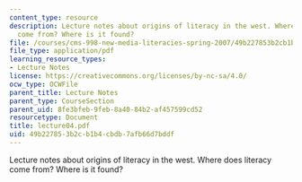 ```yaml
---
content_type: resource
description: Lecture notes about origins of literacy in the west. Where does literacy
  come from? Where is it found?
file: /courses/cms-998-new-media-literacies-spring-2007/49b227853b2cb1b4cbdb7afb66d7bddf_lecture04.pdf
file_type: application/pdf
learning_resource_types:
- Lecture Notes
license: https://creativecommons.org/licenses/by-nc-sa/4.0/
ocw_type: OCWFile
parent_title: Lecture Notes
parent_type: CourseSection
parent_uid: 8fe3bfeb-9feb-8a40-84b2-af457599cd52
resourcetype: Document
title: lecture04.pdf
uid: 49b22785-3b2c-b1b4-cbdb-7afb66d7bddf
---
```

Lecture notes about origins of literacy in the west. Where does literacy come from? Where is it found?